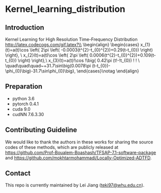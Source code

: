 # Kernel_learning_distribution
## Introduction
Kernel Learning for High Resolution Time-Frequency Distribution
http://latex.codecogs.com/gif.latex?\\
\begin{align}
\begin{cases}
x_{1}(t)=a(t)\cos \left\{ 2\pi \left( -0.0003(t^{2}-t_{0}^{2})+0.29(t-t_{0}) \right) \right\},  \\
x_{2}(t)=a(t)\cos \left\{ 2\pi \left( 0.0006(t^{2}-t_{0}^{2})+0.109(t-t_{0}) \right) \right\},\\
x_{3}(t)=a(t)\!\cos \!\big\{ 0.42\pi (t\!-\!t_{0}) \!  \! \\
\quad\quad\quad~+31.7\sin\big(0.0078\pi (t-t_{0})-\phi_{0}\big)-31.7\sin\phi_{0}\big\}, 
\end{cases}\notag
\end{align}
## Preparation
- python 3.6
- pytorch 0.4.1
- cuda 9.0
- cudNN 7.6.3.30
## Contributing Guideline
We would like to thank the authors in these works for sharing the source codes of these methods, which are publicly released at https://github.com/Prof-Boualem-Boashash/TFSAP-7.1-software-package and https://github.com/mokhtarmohammadi/Locally-Optimized-ADTFD.
## Contact
This repo is currently maintained by Lei Jiang (teki97@whu.edu.cn).
